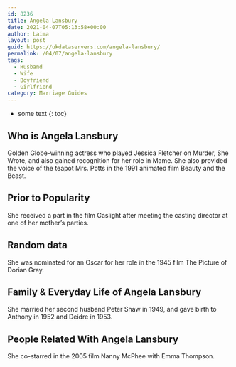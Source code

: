 ```yaml
---
id: 8236
title: Angela Lansbury
date: 2021-04-07T05:13:58+00:00
author: Laima
layout: post
guid: https://ukdataservers.com/angela-lansbury/
permalink: /04/07/angela-lansbury
tags:
  - Husband
  - Wife
  - Boyfriend
  - Girlfriend
category: Marriage Guides
---
```


* some text
{: toc}


## Who is Angela Lansbury
                  
                  
                  
Golden Globe-winning actress who played Jessica Fletcher on Murder, She Wrote, and also gained recognition for her role in Mame. She also provided the voice of the teapot Mrs. Potts in the 1991 animated film Beauty and the Beast.
                  
              
            
              
            
                
                
                
## Prior to Popularity
                  
                  
                  
She received a part in the film Gaslight after meeting the casting director at one of her mother&#8217;s parties.
                  
              
            
              
            
                
                
                
## Random data
                  
                  
                  
She was nominated for an Oscar for her role in the 1945 film The Picture of Dorian Gray.
                  
              
            
              
            
                
                
                
## Family & Everyday Life of Angela Lansbury
                  
                  
                  
She married her second husband Peter Shaw in 1949, and gave birth to Anthony in 1952 and Deidre in 1953.
                  
              
            
              
            
                
                
                
## People Related With Angela Lansbury
                  
                  
                  
She co-starred in the 2005 film Nanny McPhee with Emma Thompson.
                  
              
            
              
            
                
              
            
              
              
            
            
              
            
          
          
          